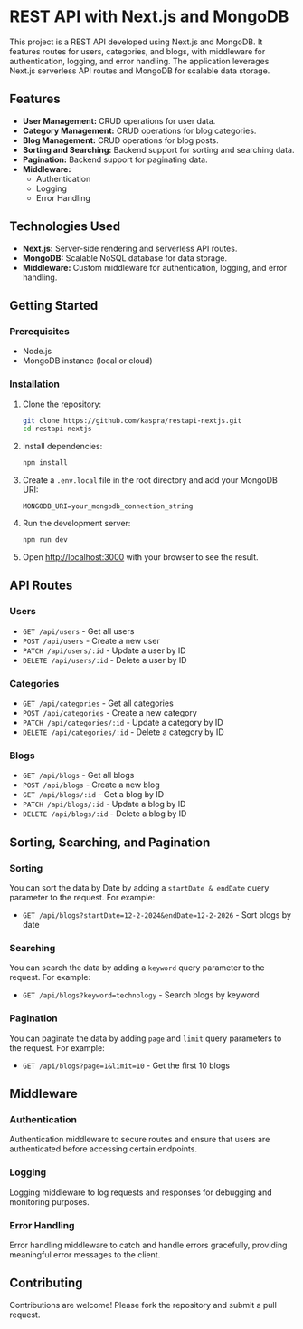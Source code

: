 # REST API with Next.js and MongoDB

This project is a REST API developed using Next.js and MongoDB. It features routes for users, categories, and blogs, with middleware for authentication, logging, and error handling. The application leverages Next.js serverless API routes and MongoDB for scalable data storage.

## Features

- **User Management:** CRUD operations for user data.
- **Category Management:** CRUD operations for blog categories.
- **Blog Management:** CRUD operations for blog posts.
- **Sorting and Searching:** Backend support for sorting and searching data.
- **Pagination:** Backend support for paginating data.
- **Middleware:**
  - Authentication
  - Logging
  - Error Handling

## Technologies Used

- **Next.js:** Server-side rendering and serverless API routes.
- **MongoDB:** Scalable NoSQL database for data storage.
- **Middleware:** Custom middleware for authentication, logging, and error handling.

## Getting Started

### Prerequisites

- Node.js
- MongoDB instance (local or cloud)

### Installation

1. Clone the repository:

   ```sh
   git clone https://github.com/kaspra/restapi-nextjs.git
   cd restapi-nextjs
   ```

2. Install dependencies:

   ```sh
   npm install
   ```

3. Create a `.env.local` file in the root directory and add your MongoDB URI:

   ```env
   MONGODB_URI=your_mongodb_connection_string
   ```

4. Run the development server:

   ```sh
   npm run dev
   ```

5. Open [http://localhost:3000](http://localhost:3000) with your browser to see the result.

## API Routes

### Users

- `GET /api/users` - Get all users
- `POST /api/users` - Create a new user
- `PATCH /api/users/:id` - Update a user by ID
- `DELETE /api/users/:id` - Delete a user by ID

### Categories

- `GET /api/categories` - Get all categories
- `POST /api/categories` - Create a new category
- `PATCH /api/categories/:id` - Update a category by ID
- `DELETE /api/categories/:id` - Delete a category by ID

### Blogs

- `GET /api/blogs` - Get all blogs
- `POST /api/blogs` - Create a new blog
- `GET /api/blogs/:id` - Get a blog by ID
- `PATCH /api/blogs/:id` - Update a blog by ID
- `DELETE /api/blogs/:id` - Delete a blog by ID

## Sorting, Searching, and Pagination

### Sorting

You can sort the data by Date by adding a `startDate & endDate` query parameter to the request. For example:

- `GET /api/blogs?startDate=12-2-2024&endDate=12-2-2026` - Sort blogs by date

### Searching

You can search the data by adding a `keyword` query parameter to the request. For example:

- `GET /api/blogs?keyword=technology` - Search blogs by keyword

### Pagination

You can paginate the data by adding `page` and `limit` query parameters to the request. For example:

- `GET /api/blogs?page=1&limit=10` - Get the first 10 blogs

## Middleware

### Authentication

Authentication middleware to secure routes and ensure that users are authenticated before accessing certain endpoints.

### Logging

Logging middleware to log requests and responses for debugging and monitoring purposes.

### Error Handling

Error handling middleware to catch and handle errors gracefully, providing meaningful error messages to the client.

## Contributing

Contributions are welcome! Please fork the repository and submit a pull request.
